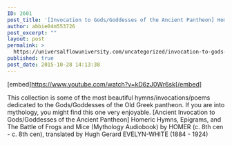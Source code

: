 ```yaml
---
ID: 2601
post_title: '[Invocation to Gods/Goddesses of the Ancient Pantheon] Homeric Hymns, Etc. (Mythology Audiobook)'
author: abbie04m553726
post_excerpt: ""
layout: post
permalink: >
  https://universalflowuniversity.com/uncategorized/invocation-to-gods-goddesses-of-the-ancient-pantheon-homeric-hymns-etc-mythology-audiobook/
published: true
post_date: 2015-10-28 14:13:38
---
```

[embed]https://www.youtube.com/watch?v=kD6zJ0Wr6sk[/embed]<br>
<p>This collection is some of the most beautiful hymns/invocations/poems dedicated to the Gods/Goddesses of the Old Greek pantheon. If you are into mythology, you might find this one very enjoyable.
[Ancient Invocation to Gods/Goddesses of the Ancient Pantheon] Homeric Hymns, Epigrams, and The Battle of Frogs and Mice (Mythology Audiobook) by HOMER (c. 8th cen - c. 8th cen), translated by Hugh Gerard EVELYN-WHITE (1884 - 1924)</p>